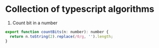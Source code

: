 # Collection of typescript algorithms

1. Count bit in a number

```javascript
export function countBits(n: number): number {
  return n.toString(2).replace(/0/g, '').length;
}
```
